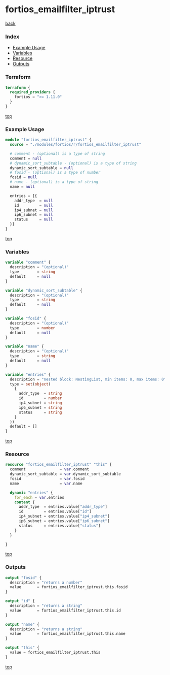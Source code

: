 # fortios_emailfilter_iptrust

[back](../fortios.md)

### Index

- [Example Usage](#example-usage)
- [Variables](#variables)
- [Resource](#resource)
- [Outputs](#outputs)

### Terraform

```terraform
terraform {
  required_providers {
    fortios = ">= 1.11.0"
  }
}
```

[top](#index)

### Example Usage

```terraform
module "fortios_emailfilter_iptrust" {
  source = "./modules/fortios/r/fortios_emailfilter_iptrust"

  # comment - (optional) is a type of string
  comment = null
  # dynamic_sort_subtable - (optional) is a type of string
  dynamic_sort_subtable = null
  # fosid - (optional) is a type of number
  fosid = null
  # name - (optional) is a type of string
  name = null

  entries = [{
    addr_type  = null
    id         = null
    ip4_subnet = null
    ip6_subnet = null
    status     = null
  }]
}
```

[top](#index)

### Variables

```terraform
variable "comment" {
  description = "(optional)"
  type        = string
  default     = null
}

variable "dynamic_sort_subtable" {
  description = "(optional)"
  type        = string
  default     = null
}

variable "fosid" {
  description = "(optional)"
  type        = number
  default     = null
}

variable "name" {
  description = "(optional)"
  type        = string
  default     = null
}

variable "entries" {
  description = "nested block: NestingList, min items: 0, max items: 0"
  type = set(object(
    {
      addr_type  = string
      id         = number
      ip4_subnet = string
      ip6_subnet = string
      status     = string
    }
  ))
  default = []
}
```

[top](#index)

### Resource

```terraform
resource "fortios_emailfilter_iptrust" "this" {
  comment               = var.comment
  dynamic_sort_subtable = var.dynamic_sort_subtable
  fosid                 = var.fosid
  name                  = var.name

  dynamic "entries" {
    for_each = var.entries
    content {
      addr_type  = entries.value["addr_type"]
      id         = entries.value["id"]
      ip4_subnet = entries.value["ip4_subnet"]
      ip6_subnet = entries.value["ip6_subnet"]
      status     = entries.value["status"]
    }
  }

}
```

[top](#index)

### Outputs

```terraform
output "fosid" {
  description = "returns a number"
  value       = fortios_emailfilter_iptrust.this.fosid
}

output "id" {
  description = "returns a string"
  value       = fortios_emailfilter_iptrust.this.id
}

output "name" {
  description = "returns a string"
  value       = fortios_emailfilter_iptrust.this.name
}

output "this" {
  value = fortios_emailfilter_iptrust.this
}
```

[top](#index)
